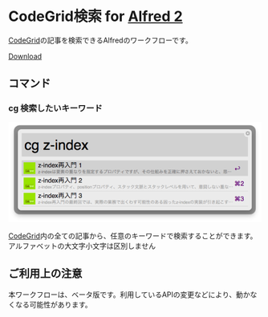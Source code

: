 CodeGrid検索 for [Alfred 2](http://www.alfredapp.com/)
========================

[CodeGrid](https://app.codegrid.net/)の記事を検索できるAlfredのワークフローです。

[Download](https://github.com/pxgrid/alfred-codegrid-workflow/raw/master/CodeGrid%E6%A4%9C%E7%B4%A2.alfredworkflow)


## コマンド

### cg 検索したいキーワード

![](screenshots/ss_1.png)

[CodeGrid](https://app.codegrid.net/)内の全ての記事から、任意のキーワードで検索することができます。  
アルファベットの大文字小文字は区別しません  


## ご利用上の注意

本ワークフローは、ベータ版です。利用しているAPIの変更などにより、動かなくなる可能性があります。
